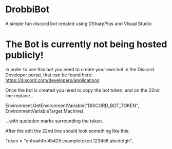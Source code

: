 # DrobbiBot
 A simple fun discord bot created using DSharpPlus and Visual Studio

 

# The Bot is currently not being hosted publicly!
In order to use this bot you need to create your own bot in the Discord Developer portal, that can be found here: https://discord.com/developers/applications



Once the bot is created you need to copy the bot token, and on the 22nd line replace...

Environment.GetEnvironmentVariable("DISCORD_BOT_TOKEN", EnvironmentVariableTarget.Machine)

...with quotation marks surrounding the token.



After the edit the 22nd line should look something like this:

Token = "ehfuwhfh.45425.exampletoken.123456.abcdefgh",
